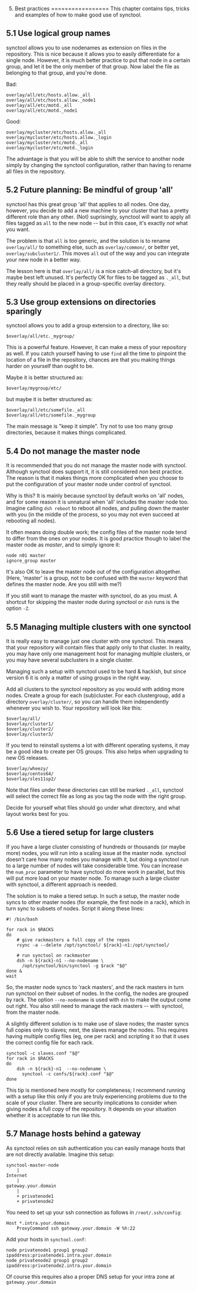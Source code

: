 5. Best practices
=================
This chapter contains tips, tricks and examples of how to make good use of
synctool.


5.1 Use logical group names
---------------------------
synctool allows you to use nodenames as extension on files in the repository.
This is nice because it allows you to easily differentiate for a single node.
However, it is much better practice to put that node in a certain group, and
let it be the only member of that group. Now label the file as belonging to
that group, and you're done.

Bad:

    overlay/all/etc/hosts.allow._all
    overlay/all/etc/hosts.allow._node1
    overlay/all/etc/motd._all
    overlay/all/etc/motd._node1

Good:

    overlay/mycluster/etc/hosts.allow._all
    overlay/mycluster/etc/hosts.allow._login
    overlay/mycluster/etc/motd._all
    overlay/mycluster/etc/motd._login

The advantage is that you will be able to shift the service to another node
simply by changing the synctool configuration, rather than having to rename
all files in the repository.


5.2 Future planning: Be mindful of group 'all'
----------------------------------------------
synctool has this great group 'all' that applies to all nodes. One day,
however, you decide to add a new machine to your cluster that has a pretty
different role than any other. (Not) suprisingly, synctool will want to apply
all files tagged as `all` to the new node -- but in this case, it's exactly
_not_ what you want.

The problem is that `all` is too generic, and the solution is to rename
`overlay/all/` to something else, such as `overlay/common/`, or better yet,
`overlay/subcluster1/`. This moves `all` out of the way and you can integrate
your new node in a better way.

The lesson here is that `overlay/all/` is a nice catch-all directory, but
it's maybe best left unused. It's perfectly OK for files to be tagged as
`._all`, but they really should be placed in a group-specific overlay
directory.


5.3 Use group extensions on directories sparingly
-------------------------------------------------
synctool allows you to add a group extension to a directory, like so:

    $overlay/all/etc._mygroup/

This is a powerful feature. However, it can make a mess of your repository
as well. If you catch yourself having to use `find` all the time to pinpoint
the location of a file in the repository, chances are that you making things
harder on yourself than ought to be.

Maybe it is better structured as:

    $overlay/mygroup/etc/

but maybe it is better structured as:

    $overlay/all/etc/somefile._all
    $overlay/all/etc/somefile._mygroup

The main message is "keep it simple". Try not to use too many group
directories, because it makes things complicated.


5.4 Do not manage the master node
---------------------------------
It is recommended that you do not manage the master node with synctool.
Although synctool does support it, it is still considered _non_ best
practice. The reason is that it makes things more complicated when
you choose to put the configuration of your master node under control
of synctool.

Why is this? It is mainly because synctool by default works on 'all' nodes,
and for some reason it is unnatural when 'all' includes the master node too.
Imagine calling `dsh reboot` to reboot all nodes, and pulling down the master
with you (in the middle of the process, so you may not even succeed at
rebooting all nodes).

It often means doing double work; the config files of the master node tend
to differ from the ones on your nodes. It is good practice though to label
the master node as _master_, and to simply ignore it:

    node n01 master
    ignore_group master

It's also OK to leave the master node out of the configuration altogether.
(Here, 'master' is a group, not to be confused with the `master` keyword that
defines the master node. Are you still with me?)

If you still want to manage the master with synctool, do as you must.
A shortcut for skipping the master node during synctool or `dsh` runs
is the option `-Z`.


5.5 Managing multiple clusters with one synctool
------------------------------------------------
It is really easy to manage just one cluster with one synctool. This means
that your repository will contain files that apply only to that cluster.
In reality, you may have only one management host for managing multiple
clusters, or you may have several subclusters in a single cluster.

Managing such a setup with synctool used to be hard & hackish, but since
version 6 it is only a matter of using groups in the right way.

Add all clusters to the synctool repository as you would with adding more
nodes. Create a group for each (sub)cluster. For each clustergroup, add a
directory `overlay/cluster/`, so you can handle them independently whenever
you wish to. Your repository will look like this:

    $overlay/all/
    $overlay/cluster1/
    $overlay/cluster2/
    $overlay/cluster3/

If you tend to reinstall systems a lot with different operating systems,
it may be a good idea to create per OS groups. This also helps when upgrading
to new OS releases.

    $overlay/wheezy/
    $overlay/centos64/
    $overlay/sles11sp2/

Note that files under these directories can still be marked `._all`, synctool
will select the correct file as long as you tag the node with the right group.

Decide for yourself what files should go under what directory, and what
layout works best for you.


5.6 Use a tiered setup for large clusters
-----------------------------------------
If you have a large cluster consisting of hundreds or thousands (or maybe
more) nodes, you will run into a scaling issue at the master node.
synctool doesn't care how many nodes you manage with it, but doing a
synctool run to a large number of nodes will take considerable time. You can
increase the `num_proc` parameter to have synctool do more work in parallel,
but this will put more load on your master node. To manage such a large
cluster with synctool, a different approach is needed.

The solution is to make a tiered setup. In such a setup, the master node syncs
to other master nodes (for example, the first node in a rack), which in turn
sync to subsets of nodes. Script it along these lines:

    #! /bin/bash

    for rack in $RACKS
    do
        # give rackmasters a full copy of the repos
        rsync -a --delete /opt/synctool/ ${rack}-n1:/opt/synctool/

        # run synctool on rackmaster
        dsh -n ${rack}-n1 --no-nodename \
          /opt/synctool/bin/synctool -g $rack "$@"
    done &
    wait

So, the master node syncs to 'rack masters', and the rack masters in turn
run synctool on their subset of nodes. In the config, the nodes are
grouped by rack. The option `--no-nodename` is used with `dsh` to make the
output come out right.
You also still need to manage the rack masters -- with synctool, from the
master node.

A slightly different solution is to make use of slave nodes; the master
syncs full copies only to slaves; next, the slaves manage the nodes.
This requires having multiple config files (eg, one per rack) and scripting
it so that it uses the correct config file for each rack.

    synctool -c slaves.conf "$@"
    for rack in $RACKS
    do
        dsh -n ${rack}-n1  --no-nodename \
          synctool -c confs/${rack}.conf "$@"
    done

This tip is mentioned here mostly for completeness; I recommend running with
a setup like this only if you are truly experiencing problems due to the
scale of your cluster. There are security implications to consider when
giving nodes a full copy of the repository. It depends on your situation
whether it is acceptable to run like this.


5.7 Manage hosts behind a gateway
---------------------------------
As synctool relies on ssh authentication you can easily manage hosts that are
not directly available. Imagine this setup:

    synctool-master-node
        |
    Internet
        |
    gateway.your.domain
        |
        + privatenode1
        + privatenode2

You need to set up your ssh connection as follows in `/root/.ssh/config`:

    Host *.intra.your.domain
        ProxyCommand ssh gateway.your.domain -W %h:22

Add your hosts in `synctool.conf`:

    node privatenode1 group1 group2 ipaddress:privatenode1.intra.your.domain
    node privatenode2 group1 group2 ipaddress:privatenode2.intra.your.domain

Of course this requires also a proper DNS setup for your intra zone
at `gateway.your.domain`

